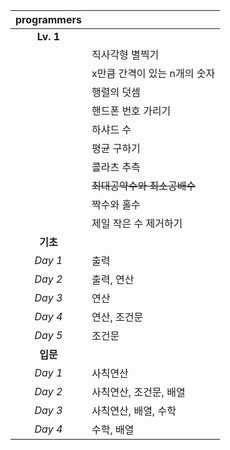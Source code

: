 |programmers||
|:---:|---|
|**Lv. 1**||
||직사각형 별찍기|
||x만큼 간격이 있는 n개의 숫자|
||행렬의 덧셈|
||핸드폰 번호 가리기|
||하샤드 수|
||평균 구하기|
||콜라츠 추측|
||~~최대공약수와 최소공배수~~|
||짝수와 홀수|
||제일 작은 수 제거하기|
|**기초**||
|*Day 1*|출력|
|*Day 2*|출력, 연산|
|*Day 3*|연산|
|*Day 4*|연산, 조건문|
|*Day 5*|조건문|
|**입문**||
|*Day 1*|사칙연산|
|*Day 2*|사칙연산, 조건문, 배열|
|*Day 3*|사칙연산, 배열, 수학|
|*Day 4*|수학, 배열|
